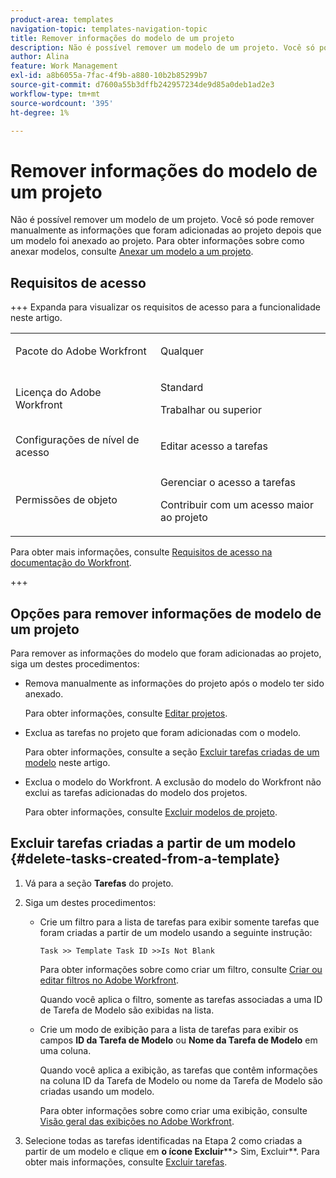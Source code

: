 ```yaml
---
product-area: templates
navigation-topic: templates-navigation-topic
title: Remover informações do modelo de um projeto
description: Não é possível remover um modelo de um projeto. Você só pode remover manualmente as informações que foram adicionadas ao projeto depois que um modelo foi anexado ao projeto. Para obter informações sobre como anexar modelos, consulte Anexar um modelo a um projeto.
author: Alina
feature: Work Management
exl-id: a8b6055a-7fac-4f9b-a880-10b2b85299b7
source-git-commit: d7600a55b3dffb242957234de9d85a0deb1ad2e3
workflow-type: tm+mt
source-wordcount: '395'
ht-degree: 1%

---
```


# Remover informações do modelo de um projeto

Não é possível remover um modelo de um projeto. Você só pode remover manualmente as informações que foram adicionadas ao projeto depois que um modelo foi anexado ao projeto. Para obter informações sobre como anexar modelos, consulte [Anexar um modelo a um projeto](../../../manage-work/projects/create-and-manage-templates/attach-template-to-project.md).

## Requisitos de acesso

+++ Expanda para visualizar os requisitos de acesso para a funcionalidade neste artigo. 

<table style="table-layout:auto"> 
 <col> 
 <col> 
 <tbody> 
  <tr> 
   <td role="rowheader">Pacote do Adobe Workfront</td> 
   <td> <p>Qualquer</p> </td> 
  </tr> 
  <tr> 
   <td role="rowheader">Licença do Adobe Workfront</td> 
   <td> <p>Standard</p>
   <p>Trabalhar ou superior</p> </td> 
  </tr> 
  <tr> 
   <td role="rowheader">Configurações de nível de acesso</td> 
   <td> <p>Editar acesso a tarefas</p>  </td> 
  </tr> 
  <tr> 
   <td role="rowheader">Permissões de objeto</td> 
   <td> <p>Gerenciar o acesso a tarefas </p> <p>Contribuir com um acesso maior ao projeto</p>  </td> 
  </tr> 
 </tbody> 
</table>

Para obter mais informações, consulte [Requisitos de acesso na documentação do Workfront](/help/quicksilver/administration-and-setup/add-users/access-levels-and-object-permissions/access-level-requirements-in-documentation.md).

+++

<!--Old:

<table style="table-layout:auto"> 
 <col> 
 <col> 
 <tbody> 
  <tr> 
   <td role="rowheader">Adobe Workfront plan</td> 
   <td> <p>Any</p> </td> 
  </tr> 
  <tr> 
   <td role="rowheader">Adobe Workfront license*</td> 
   <td> <p>New: Standard</p>
   <p>Current: Work or higher</p> </td> 
  </tr> 
  <tr> 
   <td role="rowheader">Access level configurations</td> 
   <td> <p>Edit access to Tasks</p>  </td> 
  </tr> 
  <tr> 
   <td role="rowheader">Object permissions</td> 
   <td> <p>Manage access to tasks </p> <p>Contribute or higher access to the project </p>  </td> 
  </tr> 
 </tbody> 
</table>-->

## Opções para remover informações de modelo de um projeto

Para remover as informações do modelo que foram adicionadas ao projeto, siga um destes procedimentos:

* Remova manualmente as informações do projeto após o modelo ter sido anexado.

  Para obter informações, consulte [Editar projetos](../../../manage-work/projects/manage-projects/edit-projects.md).

* Exclua as tarefas no projeto que foram adicionadas com o modelo.

  Para obter informações, consulte a seção [Excluir tarefas criadas de um modelo](#delete-tasks-created-from-a-template) neste artigo.

* Exclua o modelo do Workfront. A exclusão do modelo do Workfront não exclui as tarefas adicionadas do modelo dos projetos.

  Para obter informações, consulte [Excluir modelos de projeto](../../../manage-work/projects/create-and-manage-templates/delete-templates.md).

## Excluir tarefas criadas a partir de um modelo {#delete-tasks-created-from-a-template}

1. Vá para a seção **Tarefas** do projeto.
1. Siga um destes procedimentos:

   * Crie um filtro para a lista de tarefas para exibir somente tarefas que foram criadas a partir de um modelo usando a seguinte instrução:

     ```
     Task >> Template Task ID >>Is Not Blank
     ```

     Para obter informações sobre como criar um filtro, consulte [Criar ou editar filtros no Adobe Workfront](../../../reports-and-dashboards/reports/reporting-elements/create-filters.md).

     Quando você aplica o filtro, somente as tarefas associadas a uma ID de Tarefa de Modelo são exibidas na lista.

   * Crie um modo de exibição para a lista de tarefas para exibir os campos **ID da Tarefa de Modelo** ou **Nome da Tarefa de Modelo** em uma coluna.

     Quando você aplica a exibição, as tarefas que contêm informações na coluna ID da Tarefa de Modelo ou nome da Tarefa de Modelo são criadas usando um modelo.

     Para obter informações sobre como criar uma exibição, consulte [Visão geral das exibições no Adobe Workfront](../../../reports-and-dashboards/reports/reporting-elements/views-overview.md).

1. Selecione todas as tarefas identificadas na Etapa 2 como criadas a partir de um modelo e clique em **o ícone Excluir****> Sim, Excluir**. Para obter mais informações, consulte [Excluir tarefas](../../../manage-work/tasks/manage-tasks/delete-tasks.md).
